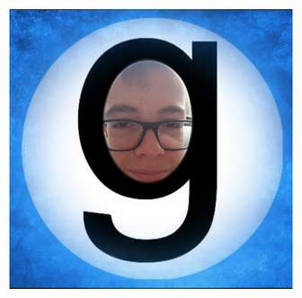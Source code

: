 <html lang="hu">
<head>
    <meta charset="UTF-8">
    <meta name="viewport" content="width=device-width, initial-scale=1.0">
    <title>Kép megjelenítése</title>
</head>
<body>

<img src="og_merch.jpg" alt="Kép leírása">

</body>
</html>
